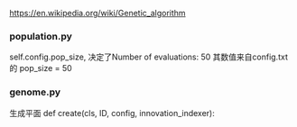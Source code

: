 https://en.wikipedia.org/wiki/Genetic_algorithm


### population.py
self.config.pop_size, 决定了Number of evaluations: 50
其数值来自config.txt的 pop_size = 50


### genome.py

生成平面  def create(cls, ID, config, innovation_indexer):